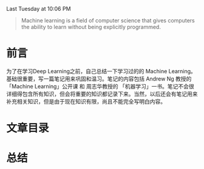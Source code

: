 Last Tuesday at 10:06 PM

> Machine learning is a field of computer science that gives computers the ability to learn without being explicitly programmed.

# 前言

为了在学习Deep Learning之前，自己总结一下学习过的的 Machine Learning。基础很重要，写一篇笔记用来巩固和温习。笔记的内容包括 Andrew Ng 教授的 「Machine Learning」公开课 和 周志华教授的 「机器学习」一书。笔记不会很详细得包含所有知识，但会将重要的知识都记录下来。当然，以后还会有笔记用来补充相关知识，但是由于现在知识有限，尚且不能完全写明白内容。

# 文章目录

# 

# 总结



